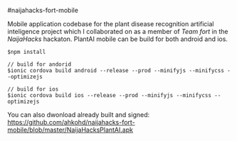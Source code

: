 #naijahacks-fort-mobile

Mobile application codebase for the plant disease recognition artificial inteligence project which I collaborated on as a member of *Team fort* in the *NaijaHacks* hackaton. PlantAI mobile can be build for both android and ios.
```
$npm install

// build for andorid
$ionic cordova build android --release --prod --minifyjs --minifycss --optimizejs

// build for ios
$ionic cordova build ios --release --prod --minifyjs --minifycss --optimizejs
```


You can also dwonload already built and signed: https://github.com/ahkohd/naijahacks-fort-mobile/blob/master/NaijaHacksPlantAI.apk